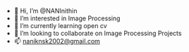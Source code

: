 - 👋 Hi, I’m @NANInithin
- 👀 I’m interested in Image Processing
- 🌱 I’m currently learning open cv
- 💞️ I’m looking to collaborate on Image Processing Projects
- 📫 naniknsk2002@gmail.com

<!---
NANInithin/NANInithin is a ✨ special ✨ repository because its `README.md` (this file) appears on your GitHub profile.
You can click the Preview link to take a look at your changes.
--->

